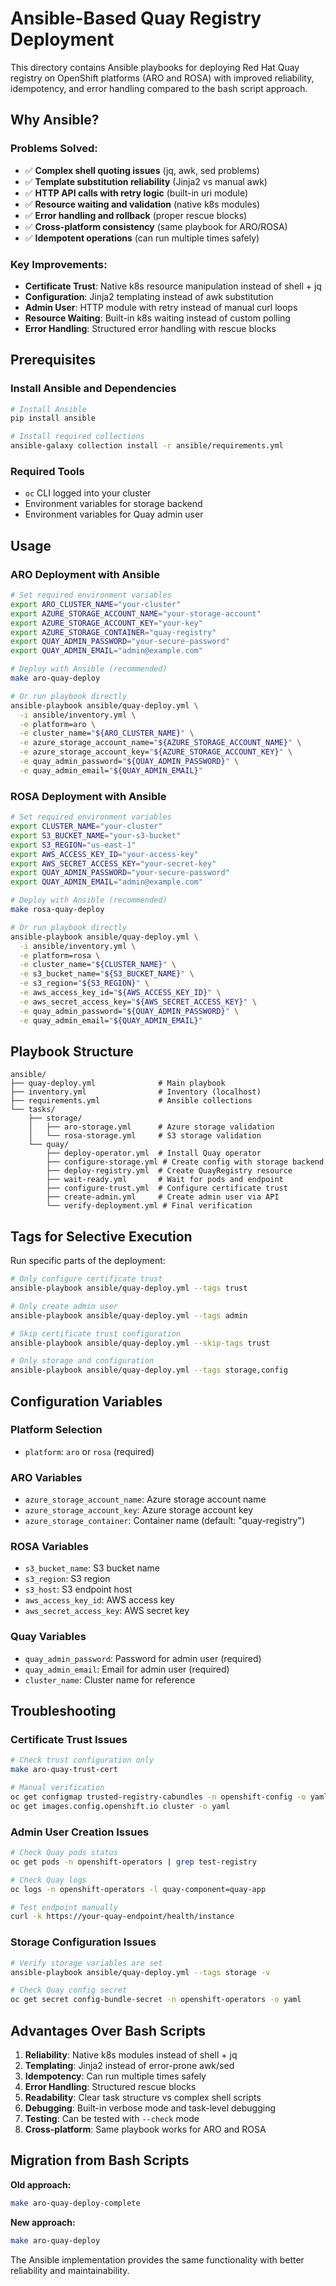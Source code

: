 # Ansible-Based Quay Registry Deployment

This directory contains Ansible playbooks for deploying Red Hat Quay registry on OpenShift platforms (ARO and ROSA) with improved reliability, idempotency, and error handling compared to the bash script approach.

## Why Ansible?

### **Problems Solved:**
- ✅ **Complex shell quoting issues** (jq, awk, sed problems)
- ✅ **Template substitution reliability** (Jinja2 vs manual awk)
- ✅ **HTTP API calls with retry logic** (built-in uri module)
- ✅ **Resource waiting and validation** (native k8s modules)
- ✅ **Error handling and rollback** (proper rescue blocks)
- ✅ **Cross-platform consistency** (same playbook for ARO/ROSA)
- ✅ **Idempotent operations** (can run multiple times safely)

### **Key Improvements:**
- **Certificate Trust**: Native k8s resource manipulation instead of shell + jq
- **Configuration**: Jinja2 templating instead of awk substitution
- **Admin User**: HTTP module with retry instead of manual curl loops
- **Resource Waiting**: Built-in k8s waiting instead of custom polling
- **Error Handling**: Structured error handling with rescue blocks

## Prerequisites

### Install Ansible and Dependencies
```bash
# Install Ansible
pip install ansible

# Install required collections
ansible-galaxy collection install -r ansible/requirements.yml
```

### Required Tools
- `oc` CLI logged into your cluster
- Environment variables for storage backend
- Environment variables for Quay admin user

## Usage

### ARO Deployment with Ansible
```bash
# Set required environment variables
export ARO_CLUSTER_NAME="your-cluster"
export AZURE_STORAGE_ACCOUNT_NAME="your-storage-account"
export AZURE_STORAGE_ACCOUNT_KEY="your-key"
export AZURE_STORAGE_CONTAINER="quay-registry"
export QUAY_ADMIN_PASSWORD="your-secure-password"
export QUAY_ADMIN_EMAIL="admin@example.com"

# Deploy with Ansible (recommended)
make aro-quay-deploy

# Or run playbook directly
ansible-playbook ansible/quay-deploy.yml \
  -i ansible/inventory.yml \
  -e platform=aro \
  -e cluster_name="${ARO_CLUSTER_NAME}" \
  -e azure_storage_account_name="${AZURE_STORAGE_ACCOUNT_NAME}" \
  -e azure_storage_account_key="${AZURE_STORAGE_ACCOUNT_KEY}" \
  -e quay_admin_password="${QUAY_ADMIN_PASSWORD}" \
  -e quay_admin_email="${QUAY_ADMIN_EMAIL}"
```

### ROSA Deployment with Ansible
```bash
# Set required environment variables
export CLUSTER_NAME="your-cluster"
export S3_BUCKET_NAME="your-s3-bucket"
export S3_REGION="us-east-1"
export AWS_ACCESS_KEY_ID="your-access-key"
export AWS_SECRET_ACCESS_KEY="your-secret-key"
export QUAY_ADMIN_PASSWORD="your-secure-password"
export QUAY_ADMIN_EMAIL="admin@example.com"

# Deploy with Ansible (recommended)
make rosa-quay-deploy

# Or run playbook directly
ansible-playbook ansible/quay-deploy.yml \
  -i ansible/inventory.yml \
  -e platform=rosa \
  -e cluster_name="${CLUSTER_NAME}" \
  -e s3_bucket_name="${S3_BUCKET_NAME}" \
  -e s3_region="${S3_REGION}" \
  -e aws_access_key_id="${AWS_ACCESS_KEY_ID}" \
  -e aws_secret_access_key="${AWS_SECRET_ACCESS_KEY}" \
  -e quay_admin_password="${QUAY_ADMIN_PASSWORD}" \
  -e quay_admin_email="${QUAY_ADMIN_EMAIL}"
```

## Playbook Structure

```
ansible/
├── quay-deploy.yml              # Main playbook
├── inventory.yml                # Inventory (localhost)
├── requirements.yml             # Ansible collections
└── tasks/
    ├── storage/
    │   ├── aro-storage.yml      # Azure storage validation
    │   └── rosa-storage.yml     # S3 storage validation
    └── quay/
        ├── deploy-operator.yml  # Install Quay operator
        ├── configure-storage.yml # Create config with storage backend
        ├── deploy-registry.yml  # Create QuayRegistry resource
        ├── wait-ready.yml       # Wait for pods and endpoint
        ├── configure-trust.yml  # Configure certificate trust
        ├── create-admin.yml     # Create admin user via API
        └── verify-deployment.yml # Final verification
```

## Tags for Selective Execution

Run specific parts of the deployment:

```bash
# Only configure certificate trust
ansible-playbook ansible/quay-deploy.yml --tags trust

# Only create admin user
ansible-playbook ansible/quay-deploy.yml --tags admin

# Skip certificate trust configuration
ansible-playbook ansible/quay-deploy.yml --skip-tags trust

# Only storage and configuration
ansible-playbook ansible/quay-deploy.yml --tags storage,config
```

## Configuration Variables

### Platform Selection
- `platform`: `aro` or `rosa` (required)

### ARO Variables
- `azure_storage_account_name`: Azure storage account name
- `azure_storage_account_key`: Azure storage account key
- `azure_storage_container`: Container name (default: "quay-registry")

### ROSA Variables
- `s3_bucket_name`: S3 bucket name
- `s3_region`: S3 region
- `s3_host`: S3 endpoint host
- `aws_access_key_id`: AWS access key
- `aws_secret_access_key`: AWS secret key

### Quay Variables
- `quay_admin_password`: Password for admin user (required)
- `quay_admin_email`: Email for admin user (required)
- `cluster_name`: Cluster name for reference

## Troubleshooting

### Certificate Trust Issues
```bash
# Check trust configuration only
make aro-quay-trust-cert

# Manual verification
oc get configmap trusted-registry-cabundles -n openshift-config -o yaml
oc get images.config.openshift.io cluster -o yaml
```

### Admin User Creation Issues
```bash
# Check Quay pods status
oc get pods -n openshift-operators | grep test-registry

# Check Quay logs
oc logs -n openshift-operators -l quay-component=quay-app

# Test endpoint manually
curl -k https://your-quay-endpoint/health/instance
```

### Storage Configuration Issues
```bash
# Verify storage variables are set
ansible-playbook ansible/quay-deploy.yml --tags storage -v

# Check Quay config secret
oc get secret config-bundle-secret -n openshift-operators -o yaml
```

## Advantages Over Bash Scripts

1. **Reliability**: Native k8s modules instead of shell + jq
2. **Templating**: Jinja2 instead of error-prone awk/sed
3. **Idempotency**: Can run multiple times safely
4. **Error Handling**: Structured rescue blocks
5. **Readability**: Clear task structure vs complex shell scripts
6. **Debugging**: Built-in verbose mode and task-level debugging
7. **Testing**: Can be tested with `--check` mode
8. **Cross-platform**: Same playbook works for ARO and ROSA

## Migration from Bash Scripts

**Old approach:**
```bash
make aro-quay-deploy-complete
```

**New approach:**
```bash
make aro-quay-deploy 
```

The Ansible implementation provides the same functionality with better reliability and maintainability.